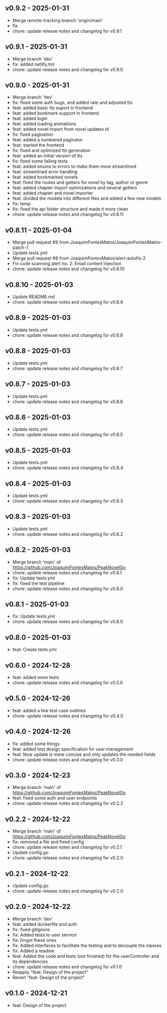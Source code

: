 ## v0.9.2 - 2025-01-31
* Merge remote-tracking branch 'origin/main'
* fix
* chore: update release notes and changelog for v0.9.1
## v0.9.1 - 2025-01-31
* Merge branch 'dev'
* fix: added netlify.tml
* chore: update release notes and changelog for v0.9.0
## v0.9.0 - 2025-01-31
* Merge branch 'dev'
* fix: fixed some auth bugs, and added rate and adjusted tts
* feat: added basic tts suport in frontend
* feat: added bookmark support in frontend
* feat: added login
* feat: added loading animations
* feat: added novel import from novel updates id
* fix: fixed pagination
* feat: added a numbered paginator
* feat: started the frontend
* fix: fixed and optimized tts generation
* feat: added an initial version of tts
* fix: fixed some failing tests
* feat: added enums to errors to make them more streamlined
* feat: streamlined error handling
* feat: added bookmarked novels
* feat: fixed the routes and getters for novel by tag, author or genre
* feat: added chapter import optimizations and several getters
* feat: added chapter and novel importer
* feat: divided the models into different files and added a few new models
* fix: temp
* fix: fixed the api folder structure and made it more clean
* chore: update release notes and changelog for v0.8.11
## v0.8.11 - 2025-01-04
* Merge pull request #9 from JoaquimFontesMatos/JoaquimFontesMatos-patch-1
* Update tests.yml
* Merge pull request #8 from JoaquimFontesMatos/alert-autofix-2
* Fix code scanning alert no. 2: Email content injection
* chore: update release notes and changelog for v0.8.10
## v0.8.10 - 2025-01-03
* Update README.md
* chore: update release notes and changelog for v0.8.9
## v0.8.9 - 2025-01-03
* Update tests.yml
* chore: update release notes and changelog for v0.8.8
## v0.8.8 - 2025-01-03
* Update tests.yml
* chore: update release notes and changelog for v0.8.7
## v0.8.7 - 2025-01-03
* Update tests.yml
* chore: update release notes and changelog for v0.8.6
## v0.8.6 - 2025-01-03
* Update tests.yml
* chore: update release notes and changelog for v0.8.5
## v0.8.5 - 2025-01-03
* Update tests.yml
* chore: update release notes and changelog for v0.8.4
## v0.8.4 - 2025-01-03
* Update tests.yml
* chore: update release notes and changelog for v0.8.3
## v0.8.3 - 2025-01-03
* Update tests.yml
* chore: update release notes and changelog for v0.8.2
## v0.8.2 - 2025-01-03
* Merge branch 'main' of https://github.com/JoaquimFontesMatos/PeakNovelGo
* chore: update release notes and changelog for v0.8.1
* fix: Update tests.yml
* fix: fixed the test pipeline
* chore: update release notes and changelog for v0.8.0
## v0.8.1 - 2025-01-03
* fix: Update tests.yml
* chore: update release notes and changelog for v0.8.0
## v0.8.0 - 2025-01-03
* feat: Create tests.yml
## v0.6.0 - 2024-12-28
* feat: added more tests
* chore: update release notes and changelog for v0.5.0
## v0.5.0 - 2024-12-26
* feat: added a few test case outlines
* chore: update release notes and changelog for v0.4.0
## v0.4.0 - 2024-12-26
* fix: added some things
* feat: added test design specification for user management
* feat: Now update is more concise and only updates the needed fields
* chore: update release notes and changelog for v0.3.0
## v0.3.0 - 2024-12-23
* Merge branch 'main' of https://github.com/JoaquimFontesMatos/PeakNovelGo
* feat: fixed some auth and user endpoints
* chore: update release notes and changelog for v0.2.2
## v0.2.2 - 2024-12-22
* Merge branch 'main' of https://github.com/JoaquimFontesMatos/PeakNovelGo
* fix: removed a file and fixed config
* chore: update release notes and changelog for v0.2.1
* Update config.go
* chore: update release notes and changelog for v0.2.0
## v0.2.1 - 2024-12-22
* Update config.go
* chore: update release notes and changelog for v0.2.0
## v0.2.0 - 2024-12-22
* Merge branch 'dev'
* feat: added dockerfile and auth
* fix: fixed gitignore
* fix: Added tests to user service
* fix: forgot these ones
* fix: Added interfaces to facilitate the testing and to decouple the classes
* fix: Added a readme
* feat: Added the code and tests (not finished) for the userController and its dependencies
* chore: update release notes and changelog for v0.1.0
* Reapply "feat: Design of the project"
* Revert "feat: Design of the project"
## v0.1.0 - 2024-12-21
* feat: Design of the project
